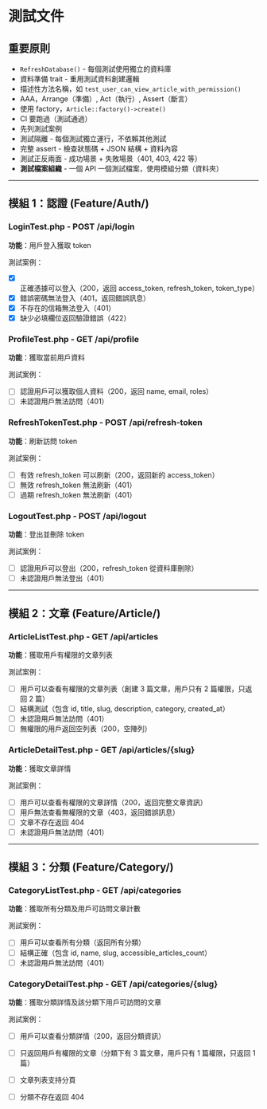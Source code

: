 # 測試文件

## 重要原則
- `RefreshDatabase()` - 每個測試使用獨立的資料庫
- 資料準備 trait - 重用測試資料創建邏輯
- 描述性方法名稱，如 `test_user_can_view_article_with_permission()`
- AAA，Arrange（準備）, Act（執行）, Assert（斷言）
- 使用 factory，`Article::factory()->create()`
- CI 要跑過（測試通過）
- 先列測試案例
- 測試隔離 - 每個測試獨立運行，不依賴其他測試
- 完整 assert - 檢查狀態碼 + JSON 結構 + 資料內容
- 測試正反兩面 - 成功場景 + 失敗場景（401, 403, 422 等）
- **測試檔案組織** - 一個 API 一個測試檔案，使用模組分類（資料夾）

---

## 模組 1：認證 (Feature/Auth/)

### LoginTest.php - POST /api/login
**功能**：用戶登入獲取 token

測試案例：
- [x] 正確憑據可以登入（200，返回 access_token, refresh_token, token_type）
- [x] 錯誤密碼無法登入（401，返回錯誤訊息）
- [x] 不存在的信箱無法登入（401）
- [x] 缺少必填欄位返回驗證錯誤（422）

### ProfileTest.php - GET /api/profile
**功能**：獲取當前用戶資料

測試案例：
- [ ] 認證用戶可以獲取個人資料（200，返回 name, email, roles）
- [ ] 未認證用戶無法訪問（401）

### RefreshTokenTest.php - POST /api/refresh-token
**功能**：刷新訪問 token

測試案例：
- [ ] 有效 refresh_token 可以刷新（200，返回新的 access_token）
- [ ] 無效 refresh_token 無法刷新（401）
- [ ] 過期 refresh_token 無法刷新（401）

### LogoutTest.php - POST /api/logout
**功能**：登出並刪除 token

測試案例：
- [ ] 認證用戶可以登出（200，refresh_token 從資料庫刪除）
- [ ] 未認證用戶無法登出（401）

---

## 模組 2：文章 (Feature/Article/)

### ArticleListTest.php - GET /api/articles
**功能**：獲取用戶有權限的文章列表

測試案例：
- [ ] 用戶可以查看有權限的文章列表（創建 3 篇文章，用戶只有 2 篇權限，只返回 2 篇）
- [ ] 結構測試（包含 id, title, slug, description, category, created_at）
- [ ] 未認證用戶無法訪問（401）
- [ ] 無權限的用戶返回空列表（200，空陣列）

### ArticleDetailTest.php - GET /api/articles/{slug}
**功能**：獲取文章詳情

測試案例：
- [ ] 用戶可以查看有權限的文章詳情（200，返回完整文章資訊）
- [ ] 用戶無法查看無權限的文章（403，返回錯誤訊息）
- [ ] 文章不存在返回 404
- [ ] 未認證用戶無法訪問（401）

---

## 模組 3：分類 (Feature/Category/)

### CategoryListTest.php - GET /api/categories
**功能**：獲取所有分類及用戶可訪問文章計數

測試案例：
- [ ] 用戶可以查看所有分類（返回所有分類）
- [ ] 結構正確（包含 id, name, slug, accessible_articles_count）
- [ ] 未認證用戶無法訪問（401）

### CategoryDetailTest.php - GET /api/categories/{slug}
**功能**：獲取分類詳情及該分類下用戶可訪問的文章

測試案例：
- [ ] 用戶可以查看分類詳情（200，返回分類資訊）
- [ ] 只返回用戶有權限的文章（分類下有 3 篇文章，用戶只有 1 篇權限，只返回 1 篇）
- [ ] 文章列表支持分頁
- [ ] 分類不存在返回 404

